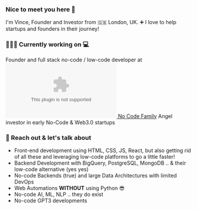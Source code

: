 ### Nice to meet you here 👋
I'm Vince, Founder and Investor from 🇬🇧 London, UK. ➕ I love to help startups and founders in their journey!

### 🧑🏻‍💻 Currently working on 💻
Founder and full stack no-code / low-code developer at [![](https://logo.clearbit.com/nocodefamily.com) No Code Family](https://nocodefamily.com) 
Angel investor in early No-Code & Web3.0 startups

### 💬 Reach out & let's talk about
- Front-end development using HTML, CSS, JS, React, but also getting rid of all these and leveraging low-code platforms to go a little faster!
- Backend Development with BigQuery, PostgreSQL, MongoDB .. & their low-code alternative (yes yes)
- No-code Backends (true) and large Data Architectures with limited DevOps
- Web Automations **WITHOUT** using Python 😎
- No-code AI, ML, NLP .. they do exist
- No-code GPT3 developments

